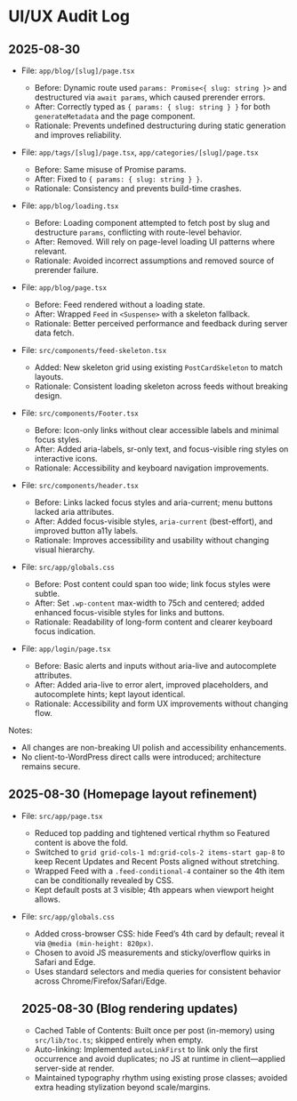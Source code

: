 # UI/UX Audit Log

## 2025-08-30

- File: `app/blog/[slug]/page.tsx`
  - Before: Dynamic route used `params: Promise<{ slug: string }>` and destructured via `await params`, which caused prerender errors.
  - After: Correctly typed as `{ params: { slug: string } }` for both `generateMetadata` and the page component.
  - Rationale: Prevents undefined destructuring during static generation and improves reliability.

- File: `app/tags/[slug]/page.tsx`, `app/categories/[slug]/page.tsx`
  - Before: Same misuse of Promise params.
  - After: Fixed to `{ params: { slug: string } }`.
  - Rationale: Consistency and prevents build-time crashes.

- File: `app/blog/loading.tsx`
  - Before: Loading component attempted to fetch post by slug and destructure `params`, conflicting with route-level behavior.
  - After: Removed. Will rely on page-level loading UI patterns where relevant.
  - Rationale: Avoided incorrect assumptions and removed source of prerender failure.

- File: `app/blog/page.tsx`
  - Before: Feed rendered without a loading state.
  - After: Wrapped `Feed` in `<Suspense>` with a skeleton fallback.
  - Rationale: Better perceived performance and feedback during server data fetch.

- File: `src/components/feed-skeleton.tsx`
  - Added: New skeleton grid using existing `PostCardSkeleton` to match layouts.
  - Rationale: Consistent loading skeleton across feeds without breaking design.

- File: `src/components/Footer.tsx`
  - Before: Icon-only links without clear accessible labels and minimal focus styles.
  - After: Added aria-labels, sr-only text, and focus-visible ring styles on interactive icons.
  - Rationale: Accessibility and keyboard navigation improvements.

- File: `src/components/header.tsx`
  - Before: Links lacked focus styles and aria-current; menu buttons lacked aria attributes.
  - After: Added focus-visible styles, `aria-current` (best-effort), and improved button a11y labels.
  - Rationale: Improves accessibility and usability without changing visual hierarchy.

- File: `src/app/globals.css`
  - Before: Post content could span too wide; link focus styles were subtle.
  - After: Set `.wp-content` max-width to 75ch and centered; added enhanced focus-visible styles for links and buttons.
  - Rationale: Readability of long-form content and clearer keyboard focus indication.

- File: `app/login/page.tsx`
  - Before: Basic alerts and inputs without aria-live and autocomplete attributes.
  - After: Added aria-live to error alert, improved placeholders, and autocomplete hints; kept layout identical.
  - Rationale: Accessibility and form UX improvements without changing flow.

Notes:

- All changes are non-breaking UI polish and accessibility enhancements.
- No client-to-WordPress direct calls were introduced; architecture remains secure.

## 2025-08-30 (Homepage layout refinement)

- File: `src/app/page.tsx`
  - Reduced top padding and tightened vertical rhythm so Featured content is above the fold.
  - Switched to `grid grid-cols-1 md:grid-cols-2 items-start gap-8` to keep Recent Updates and Recent Posts aligned without stretching.
  - Wrapped Feed with a `.feed-conditional-4` container so the 4th item can be conditionally revealed by CSS.
  - Kept default posts at 3 visible; 4th appears when viewport height allows.

- File: `src/app/globals.css`
  - Added cross-browser CSS: hide Feed’s 4th card by default; reveal it via `@media (min-height: 820px)`.
  - Chosen to avoid JS measurements and sticky/overflow quirks in Safari and Edge.
  - Uses standard selectors and media queries for consistent behavior across Chrome/Firefox/Safari/Edge.

  ## 2025-08-30 (Blog rendering updates)

  - Cached Table of Contents: Built once per post (in-memory) using `src/lib/toc.ts`; skipped entirely when empty.
  - Auto-linking: Implemented `autoLinkFirst` to link only the first occurrence and avoid duplicates; no JS at runtime in client—applied server-side at render.
  - Maintained typography rhythm using existing prose classes; avoided extra heading stylization beyond scale/margins.
